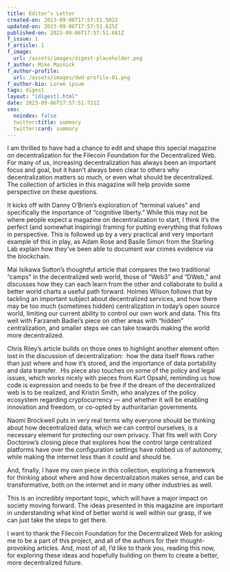 ```yaml
---
title: Editor’s Letter
created-on: 2023-09-06T17:57:51.502Z
updated-on: 2023-09-06T17:57:51.625Z
published-on: 2023-09-06T17:57:51.681Z
f_issue: 1
f_article: 1
f_image:
  url: /assets/images/digest-placeholder.png
f_author: Mike Masnick
f_author-profile:
  url: /assets/images/dwd-profile-01.png
f_author-bio: Lorem ipsum
tags: digest
layout: "[digest].html"
date: 2023-09-06T17:57:51.721Z
seo:
  noindex: false
  twitter:title: summary
  twitter:card: summary
---
```

I am thrilled to have had a chance to edit and shape this special magazine on decentralization for the Filecoin Foundation for the Decentralized Web. For many of us, increasing decentralization has always been an important focus and goal, but it hasn’t always been clear to others why decentralization matters so much, or even what should be decentralized. The collection of articles in this magazine will help provide some perspective on these questions.



It kicks off with Danny O’Brien’s exploration of “terminal values” and specifically the importance of “cognitive liberty.” While this may not be where people expect a magazine on decentralization to start, I think it’s the perfect (and somewhat inspiring) framing for putting everything that follows in perspective. This is followed up by a very practical and very important example of this in play, as Adam Rose and Basile Simon from the Starling Lab explain how they’ve been able to document war crimes evidence via the blockchain. 



Mai Isikawa Sutton’s thoughtful article that compares the two traditional “camps” in the decentralized web world, those of “Web3” and “DWeb,” and discusses how they can each learn from the other and collaborate to build a better world charts a useful path forward. Holmes Wilson follows that by tackling an important subject about decentralized services, and how there may be too much (sometimes hidden) centralization in today’s open source world, limiting our current ability to control our own work and data. This fits well with Farzaneh Badiei’s piece on other areas with “hidden” centralization, and smaller steps we can take towards making the world more decentralized.



Chris Riley’s article builds on those ones to highlight another element often lost in the discussion of decentralization:  how the data itself flows rather than just where and how it’s stored, and the importance of data portability and data transfer.  His piece also touches on some of the policy and legal issues, which works nicely with pieces from Kurt Opsahl, reminding us how code is expression and needs to be free if the dream of the decentralized web is to be realized, and Kristin Smith, who analyzes of the policy ecosystem regarding cryptocurrency — and whether it will be enabling innovation and freedom, or co-opted by authoritarian governments.



Naomi Brockwell puts in very real terms why everyone should be thinking about how decentralized data, which we can control ourselves, is a necessary element for protecting our own privacy. That fits well with Cory Doctorow’s closing piece that explores how the control large centralized platforms have over the configuration settings have robbed us of autonomy, while making the internet less than it could and should be.



And, finally, I have my own piece in this collection, exploring a framework for thinking about where and how decentralization makes sense, and can be transformative, both on the internet and in many other industries as well.



This is an incredibly important topic, which will have a major impact on society moving forward. The ideas presented in this magazine are important in understanding what kind of better world is well within our grasp, if we can just take the steps to get there.



I want to thank the Filecoin Foundation for the Decentralized Web for asking me to be a part of this project, and all of the authors for their thought-provoking articles. And, most of all, I’d like to thank you, reading this now, for exploring these ideas and hopefully building on them to create a better, more decentralized future.